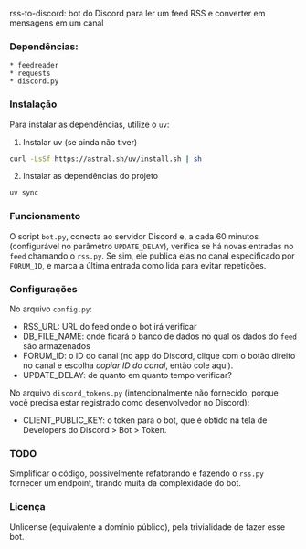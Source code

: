 rss-to-discord: bot do Discord para ler um feed RSS e converter em mensagens em um canal 

### Dependências:
    * feedreader
    * requests
    * discord.py 

### Instalação
Para instalar as dependências, utilize o `uv`:

1. Instalar uv (se ainda não tiver)
```bash
curl -LsSf https://astral.sh/uv/install.sh | sh
```

2. Instalar as dependências do projeto
```bash
uv sync
```

### Funcionamento
O script `bot.py`, conecta ao servidor Discord e, a cada 60 minutos (configurável no parâmetro `UPDATE_DELAY`), verifica se há novas entradas  no `feed` chamando o `rss.py`. Se sim, ele publica elas no canal especificado por `FORUM_ID`, e marca a última entrada como lida para evitar repetições.

### Configurações
No arquivo `config.py`:
* RSS_URL: URL do feed onde o bot irá verificar 
* DB_FILE_NAME: onde ficará o banco de dados no qual os dados do `feed` são armazenados
* FORUM_ID: o ID do canal (no app do Discord, clique com o botão direito no canal e escolha _copiar ID do canal_, então cole aqui).
* UPDATE_DELAY: de quanto em quanto tempo verificar?

No arquivo `discord_tokens.py` (intencionalmente não fornecido, porque você precisa estar registrado como desenvolvedor no Discord):
* CLIENT_PUBLIC_KEY: o token para o bot, que é obtido na tela de Developers do Discord > Bot > Token. 

### TODO 
Simplificar o código, possivelmente refatorando e fazendo o `rss.py` fornecer um endpoint, tirando muita da complexidade do bot.

### Licença
Unlicense (equivalente a domínio público), pela trivialidade de fazer esse bot.